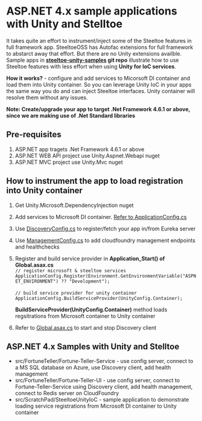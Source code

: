 # ASP.NET 4.x sample applications with Unity and Stelltoe 

It takes quite an effort to instrument/inject some of the Steeltoe features in full framework app. SteeltoeOSS has Autofac extensions for full framework to abstarct away that effort. But there are no Unity extensions availble. Sample apps in **[steeltoe-unity-samples](https://github.com/kolluri-rk/steeltoe-unity-sample) git repo** illustrate how to use Steeltoe features with less effort when using **Unity for IoC services**. 

**How it works?** - configure and add services to Micorsoft DI container and load them into Unity container. So you can leverage Unity IoC in your apps the same way you do and can inject Steeltoe interfaces. Unity container will resolve them without any issues. 

**Note: Create/upgrade your app to target .Net Framework 4.6.1 or above, since we are making use of .Net Standard libraries**


## Pre-requisites
1. ASP.NET app tragets .Net Framework 4.6.1 or above
1. ASP.NET WEB API project use Unity.Aspnet.Webapi nuget
1. ASP.NET MVC project use Unity.Mvc nuget


## How to instrument the app to load registration into Unity container

1. Get Unity.Microsoft.DependencyInjection nuget
1. Add services to Microsoft DI container. [Refer to ApplicationConfig.cs](https://github.com/kolluri-rk/steeltoe-unity-sample/blob/master/src/FortuneTeller/Fortune-Teller-Service/App_Start/ApplicationConfig.cs) 
1. Use [DiscoveryConfig.cs](https://github.com/kolluri-rk/steeltoe-unity-sample/blob/master/src/FortuneTeller/Fortune-Teller-Service/App_Start/DiscoveryConfig.cs) to register/fetch your app in/from Eureka server
1. Use [ManagementConfig.cs](https://github.com/kolluri-rk/steeltoe-unity-sample/blob/master/src/FortuneTeller/Fortune-Teller-Service/App_Start/ManagementConfig.cs) to add cloudfoundry management endpoints and healthchecks 
1. Register and build service provider in **Application_Start() of Global.asax.cs**  
    `// register microsoft & steeltoe services  
    ApplicationConfig.Register(Environment.GetEnvironmentVariable("ASPNET_ENVIRONMENT") ?? "Development"); ` </br></br>
    `// build service provider for unity container  
    ApplicationConfig.BuildServiceProvider(UnityConfig.Container);`  

    **BuildServiceProvider(UnityConfig.Container)** method loads regsitrations from Microsoft container to Unity container

1. Refer to [Global.asax.cs]() to start and stop Discovery client


## ASP.NET 4.x Samples with Unity and Stelltoe 

* src/FortuneTeller/Fortune-Teller-Service - use config server, connect to a MS SQL database on Azure, use Discovery client, add health management
* src/FortuneTeller/Fortune-Teller-UI - use config server, connect to Fortune-Teller-Service using Discovery client, add health management, connect to Redis server on CloudFoundry
* src/ScratchPad/SteeltoeUnityIoC - sample application to demonstrate loading service registrations from Microsoft DI container to Unity container

